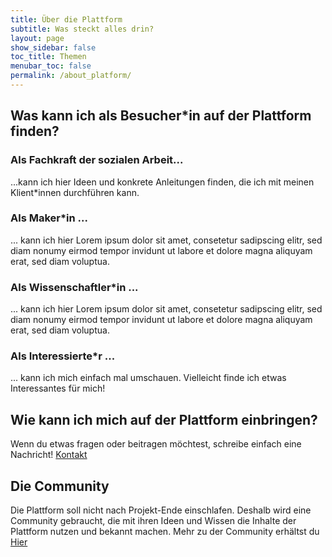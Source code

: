 ```yaml
---
title: Über die Plattform
subtitle: Was steckt alles drin?
layout: page
show_sidebar: false
toc_title: Themen
menubar_toc: false
permalink: /about_platform/
---
```

## Was kann ich als Besucher\*in auf der Plattform finden?

### Als Fachkraft der sozialen Arbeit...
...kann ich hier Ideen und konkrete Anleitungen finden, die ich mit meinen Klient\*innen durchführen kann.

### Als Maker\*in ...
... kann ich hier Lorem ipsum dolor sit amet, consetetur sadipscing elitr, sed diam nonumy eirmod tempor invidunt ut labore et dolore magna aliquyam erat, sed diam voluptua. 

### Als Wissenschaftler\*in ...
... kann ich hier Lorem ipsum dolor sit amet, consetetur sadipscing elitr, sed diam nonumy eirmod tempor invidunt ut labore et dolore magna aliquyam erat, sed diam voluptua. 

### Als Interessierte\*r ...
... kann ich mich einfach mal umschauen. Vielleicht finde ich etwas Interessantes für mich!

## Wie kann ich mich auf der Plattform einbringen?
Wenn du etwas fragen oder beitragen möchtest, schreibe einfach eine Nachricht!
<a href="/contact/" class="button is-primary">
Kontakt</a>

## Die Community
Die Plattform soll nicht nach Projekt-Ende einschlafen. Deshalb wird eine Community gebraucht, die mit ihren Ideen und Wissen die Inhalte der Plattform nutzen und bekannt machen. Mehr zu der Community erhältst du<br>
<a href="/contact/" class="button is-primary">
Hier</a>
